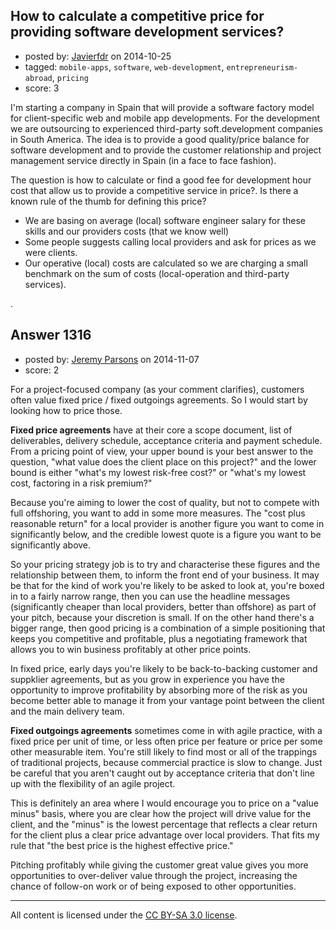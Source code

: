 ## How to calculate a competitive price for providing software development services?

- posted by: [Javierfdr](https://stackexchange.com/users/118734/javierfdr) on 2014-10-25
- tagged: `mobile-apps`, `software`, `web-development`, `entrepreneurism-abroad`, `pricing`
- score: 3

I'm starting a company in Spain that will provide a software factory model for client-specific web and mobile app developments. For the development we are outsourcing to experienced third-party soft.development companies in South America. 
The idea is to provide a good quality/price balance for software development and to provide the customer relationship and project management service directly in Spain (in a face to face fashion).

The question is how to calculate or find a good fee for development hour cost that allow us to provide a competitive service in price?. Is there a known rule of the thumb for defining this price?

 - We are basing on average (local) software engineer salary for these skills and our providers costs (that we know well)
 - Some people suggests calling local providers and ask for prices as we were clients.
 - Our operative (local) costs are calculated so we are charging a small benchmark on the sum of costs (local-operation and third-party services).



.


## Answer 1316

- posted by: [Jeremy Parsons](https://stackexchange.com/users/497810/jeremy-parsons) on 2014-11-07
- score: 2

For a project-focused company (as your comment clarifies), customers often value fixed price / fixed outgoings agreements. So I would start by looking how to price those.

**Fixed price agreements** have at their core a scope document, list of deliverables, delivery schedule, acceptance criteria and payment schedule. From a pricing point of view, your upper bound is your best answer to the question, "what value does the client place on this project?" and the lower bound is either "what's my lowest risk-free cost?" or "what's my lowest cost, factoring in a risk premium?"

Because you're aiming to lower the cost of quality, but not to compete with full offshoring, you want to add in some more measures. The "cost plus reasonable return" for a local provider is another figure you want to come in significantly below, and the credible lowest quote is a figure you want to be significantly above.

So your pricing strategy job is to try and characterise these figures and the relationship between them, to inform the front end of your business. It may be that for the kind of work you're likely to be asked to look at, you're boxed in to a fairly narrow range, then you can use the headline messages (significantly cheaper than local providers, better than offshore) as part of your pitch, because your discretion is small. If on the other hand there's a bigger range, then good pricing is a combination of a simple positioning that keeps you competitive and profitable, plus a negotiating framework that allows you to win business profitably at other price points. 

In fixed price, early days you're likely to be back-to-backing customer and suppklier agreements, but as you grow in experience you have the opportunity to improve profitability by absorbing more of the risk as you become better able to manage it from your vantage point between the client and the main delivery team.

**Fixed outgoings agreements** sometimes come in with agile practice, with a fixed price per unit of time, or less often price per feature or price per some other measurable item. You're still likely to find most or all of the trappings of traditional projects, because commercial practice is slow to change. Just be careful that you aren't caught out by acceptance criteria that don't line up with the flexibility of an agile project.

This is definitely an area where I would encourage you to price on a "value minus" basis, where you are clear how the project will drive value for the client, and the "minus" is the lowest percentage that reflects a clear return for the client plus a clear price advantage over local providers. That fits my rule that "the best price is the highest effective price." 

Pitching profitably while giving the customer great value gives you more opportunities to over-deliver value through the project, increasing the chance of follow-on work or of being exposed to other opportunities.



---

All content is licensed under the [CC BY-SA 3.0 license](https://creativecommons.org/licenses/by-sa/3.0/).
